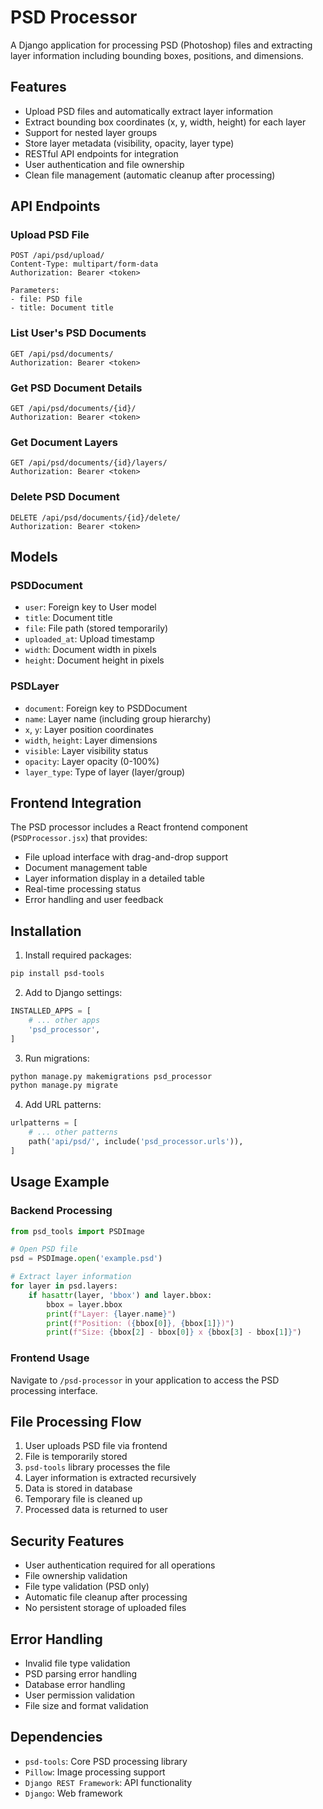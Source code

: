 # PSD Processor

A Django application for processing PSD (Photoshop) files and extracting layer information including bounding boxes, positions, and dimensions.

## Features

- Upload PSD files and automatically extract layer information
- Extract bounding box coordinates (x, y, width, height) for each layer
- Support for nested layer groups
- Store layer metadata (visibility, opacity, layer type)
- RESTful API endpoints for integration
- User authentication and file ownership
- Clean file management (automatic cleanup after processing)

## API Endpoints

### Upload PSD File
```
POST /api/psd/upload/
Content-Type: multipart/form-data
Authorization: Bearer <token>

Parameters:
- file: PSD file
- title: Document title
```

### List User's PSD Documents
```
GET /api/psd/documents/
Authorization: Bearer <token>
```

### Get PSD Document Details
```
GET /api/psd/documents/{id}/
Authorization: Bearer <token>
```

### Get Document Layers
```
GET /api/psd/documents/{id}/layers/
Authorization: Bearer <token>
```

### Delete PSD Document
```
DELETE /api/psd/documents/{id}/delete/
Authorization: Bearer <token>
```

## Models

### PSDDocument
- `user`: Foreign key to User model
- `title`: Document title
- `file`: File path (stored temporarily)
- `uploaded_at`: Upload timestamp
- `width`: Document width in pixels
- `height`: Document height in pixels

### PSDLayer
- `document`: Foreign key to PSDDocument
- `name`: Layer name (including group hierarchy)
- `x`, `y`: Layer position coordinates
- `width`, `height`: Layer dimensions
- `visible`: Layer visibility status
- `opacity`: Layer opacity (0-100%)
- `layer_type`: Type of layer (layer/group)

## Frontend Integration

The PSD processor includes a React frontend component (`PSDProcessor.jsx`) that provides:

- File upload interface with drag-and-drop support
- Document management table
- Layer information display in a detailed table
- Real-time processing status
- Error handling and user feedback

## Installation

1. Install required packages:
```bash
pip install psd-tools
```

2. Add to Django settings:
```python
INSTALLED_APPS = [
    # ... other apps
    'psd_processor',
]
```

3. Run migrations:
```bash
python manage.py makemigrations psd_processor
python manage.py migrate
```

4. Add URL patterns:
```python
urlpatterns = [
    # ... other patterns
    path('api/psd/', include('psd_processor.urls')),
]
```

## Usage Example

### Backend Processing
```python
from psd_tools import PSDImage

# Open PSD file
psd = PSDImage.open('example.psd')

# Extract layer information
for layer in psd.layers:
    if hasattr(layer, 'bbox') and layer.bbox:
        bbox = layer.bbox
        print(f"Layer: {layer.name}")
        print(f"Position: ({bbox[0]}, {bbox[1]})")
        print(f"Size: {bbox[2] - bbox[0]} x {bbox[3] - bbox[1]}")
```

### Frontend Usage
Navigate to `/psd-processor` in your application to access the PSD processing interface.

## File Processing Flow

1. User uploads PSD file via frontend
2. File is temporarily stored
3. `psd-tools` library processes the file
4. Layer information is extracted recursively
5. Data is stored in database
6. Temporary file is cleaned up
7. Processed data is returned to user

## Security Features

- User authentication required for all operations
- File ownership validation
- File type validation (PSD only)
- Automatic file cleanup after processing
- No persistent storage of uploaded files

## Error Handling

- Invalid file type validation
- PSD parsing error handling
- Database error handling
- User permission validation
- File size and format validation

## Dependencies

- `psd-tools`: Core PSD processing library
- `Pillow`: Image processing support
- `Django REST Framework`: API functionality
- `Django`: Web framework










